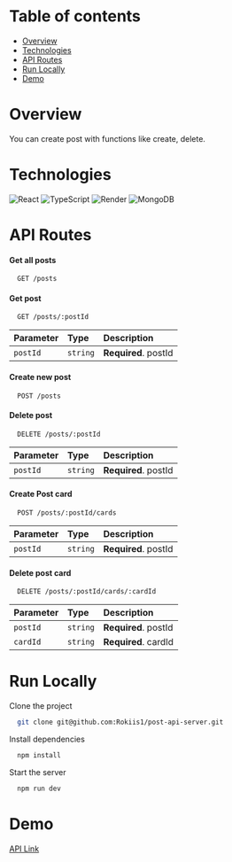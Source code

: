 # Table of contents

- [Overview](#overview)
- [Technologies](#technologies)
- [API Routes](#api-routes)
- [Run Locally](#run-locally)
- [Demo](#demo)

# Overview

You can create post with functions like create, delete.

# Technologies

![React](https://img.shields.io/badge/react-%2320232a.svg?style=for-the-badge&logo=react&logoColor=%2361DAFB) 
![TypeScript](https://img.shields.io/badge/typescript-%23007ACC.svg?style=for-the-badge&logo=typescript&logoColor=white)
![Render](https://img.shields.io/badge/Render-%46E3B7.svg?style=for-the-badge&logo=render&logoColor=white)
![MongoDB](https://img.shields.io/badge/MongoDB-%234ea94b.svg?style=for-the-badge&logo=mongodb&logoColor=white)


# API Routes

#### Get all posts

```http
  GET /posts
```

#### Get post

```http
  GET /posts/:postId
```

| Parameter | Type     | Description                       |
| :-------- | :------- | :-------------------------------- |
| `postId`| `string`| **Required**. postId |

#### Create new post

```http
  POST /posts
```
#### Delete post

```http
  DELETE /posts/:postId
```

| Parameter | Type     | Description                |
| :-------- | :------- | :------------------------- |
| `postId` | `string` | **Required**. postId |

#### Create Post card

```http
  POST /posts/:postId/cards
```

| Parameter | Type     | Description                |
| :-------- | :------- | :------------------------- |
| `postId` | `string` | **Required**. postId |

#### Delete post card

```http
  DELETE /posts/:postId/cards/:cardId
```

| Parameter | Type     | Description                |
| :-------- | :------- | :------------------------- |
| `postId` | `string` | **Required**. postId |
| `cardId` |  `string`|  **Required**. cardId |

# Run Locally

Clone the project

```bash
  git clone git@github.com:Rokiis1/post-api-server.git
```

Install dependencies

```bash
  npm install
```

Start the server

```bash
  npm run dev
```

# Demo

[API Link](https://notes-card.onrender.com)
